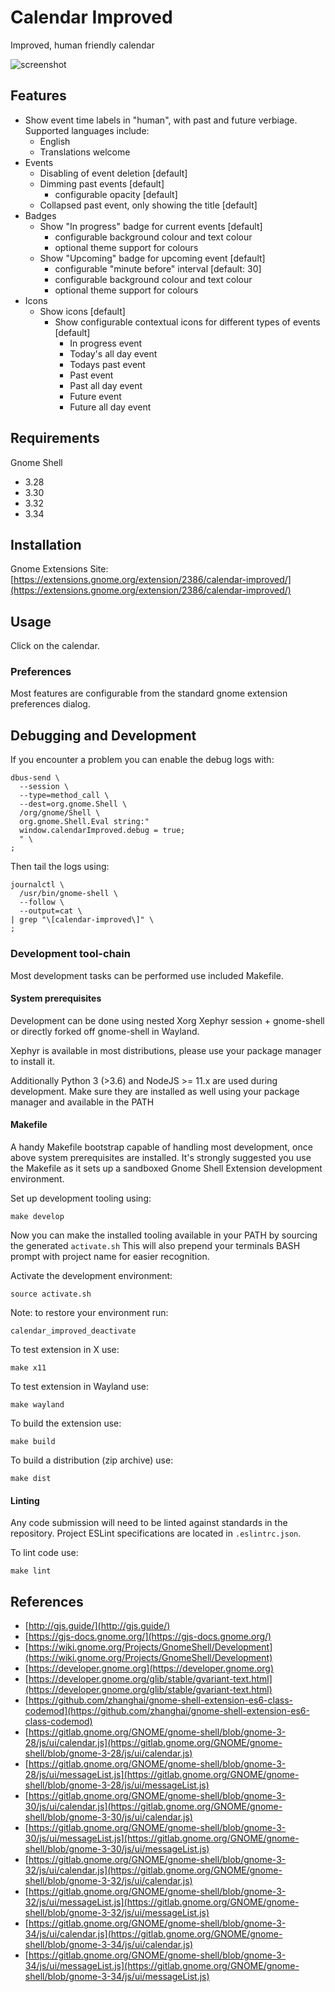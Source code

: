 # Calendar Improved

Improved, human friendly calendar

![screenshot](https://codeberg.org/human.experience/gnome-shell-calendar-improved/raw/branch/master/media/view_calendar1.png)

## Features

* Show event time labels in "human", with past and future verbiage. Supported languages include:
  - English
  - Translations welcome
* Events
  - Disabling of event deletion [default]
  - Dimming past events [default]
    + configurable opacity [default]
  - Collapsed past event, only showing the title [default]
* Badges
  - Show "In progress" badge for current events [default]
    + configurable background colour and text colour
    + optional theme support for colours
  - Show "Upcoming" badge for upcoming event [default]
    + configurable "minute before" interval [default: 30]
    + configurable background colour and text colour
    + optional theme support for colours
* Icons
  - Show icons [default]
    + Show configurable contextual icons for different types of events [default]
      * In progress event
      * Today's all day event
      * Todays past event
      * Past event
      * Past all day event
      * Future event
      * Future all day event

## Requirements

Gnome Shell

* 3.28
* 3.30
* 3.32
* 3.34

## Installation

Gnome Extensions Site: [https://extensions.gnome.org/extension/2386/calendar-improved/](https://extensions.gnome.org/extension/2386/calendar-improved/)

## Usage

Click on the calendar.

### Preferences

Most features are configurable from the standard gnome extension preferences
dialog.

## Debugging and Development

If you encounter a problem you can enable the debug logs with:
```
dbus-send \
  --session \
  --type=method_call \
  --dest=org.gnome.Shell \
  /org/gnome/Shell \
  org.gnome.Shell.Eval string:"
  window.calendarImproved.debug = true;
  " \
;
```

Then tail the logs using:
```
journalctl \
  /usr/bin/gnome-shell \
  --follow \
  --output=cat \
| grep "\[calendar-improved\]" \
;
```

### Development tool-chain

Most development tasks can be performed use included Makefile.

#### System prerequisites

Development can be done using nested Xorg Xephyr session + gnome-shell or
directly forked off gnome-shell in Wayland.

Xephyr is available in most distributions, please use your package manager
to install it.

Additionally Python 3 (>3.6) and NodeJS >= 11.x are used during development.
Make sure they are installed as well using your package manager and available
in the PATH

#### Makefile

A handy Makefile bootstrap capable of handling most development, once above
system prerequisites are installed. It's strongly suggested you use the
Makefile as it sets up a sandboxed Gnome Shell Extension development
environment.

Set up development tooling using:
```
make develop
```

Now you can make the installed tooling available in your PATH by sourcing
the generated `activate.sh` This will also prepend your terminals BASH
prompt with project name for easier recognition.


Activate the development environment:
```
source activate.sh
```

Note: to restore your environment run:
```
calendar_improved_deactivate
```

To test extension in X use:
```
make x11
```

To test extension in Wayland use:
```
make wayland
```

To build the extension use:
```
make build
```

To build a distribution (zip archive) use:
```
make dist
```

#### Linting

Any code submission will need to be linted against standards in the repository.
Project ESLint specifications are located in `.eslintrc.json`.

To lint code use:
```
make lint
```

## References

* [http://gjs.guide/](http://gjs.guide/)
* [https://gjs-docs.gnome.org/](https://gjs-docs.gnome.org/)
* [https://wiki.gnome.org/Projects/GnomeShell/Development](https://wiki.gnome.org/Projects/GnomeShell/Development)
* [https://developer.gnome.org](https://developer.gnome.org)
* [https://developer.gnome.org/glib/stable/gvariant-text.html](https://developer.gnome.org/glib/stable/gvariant-text.html)
* [https://github.com/zhanghai/gnome-shell-extension-es6-class-codemod](https://github.com/zhanghai/gnome-shell-extension-es6-class-codemod)
* [https://gitlab.gnome.org/GNOME/gnome-shell/blob/gnome-3-28/js/ui/calendar.js](https://gitlab.gnome.org/GNOME/gnome-shell/blob/gnome-3-28/js/ui/calendar.js)
* [https://gitlab.gnome.org/GNOME/gnome-shell/blob/gnome-3-28/js/ui/messageList.js](https://gitlab.gnome.org/GNOME/gnome-shell/blob/gnome-3-28/js/ui/messageList.js)
* [https://gitlab.gnome.org/GNOME/gnome-shell/blob/gnome-3-30/js/ui/calendar.js](https://gitlab.gnome.org/GNOME/gnome-shell/blob/gnome-3-30/js/ui/calendar.js)
* [https://gitlab.gnome.org/GNOME/gnome-shell/blob/gnome-3-30/js/ui/messageList.js](https://gitlab.gnome.org/GNOME/gnome-shell/blob/gnome-3-30/js/ui/messageList.js)
* [https://gitlab.gnome.org/GNOME/gnome-shell/blob/gnome-3-32/js/ui/calendar.js](https://gitlab.gnome.org/GNOME/gnome-shell/blob/gnome-3-32/js/ui/calendar.js)
* [https://gitlab.gnome.org/GNOME/gnome-shell/blob/gnome-3-32/js/ui/messageList.js](https://gitlab.gnome.org/GNOME/gnome-shell/blob/gnome-3-32/js/ui/messageList.js)
* [https://gitlab.gnome.org/GNOME/gnome-shell/blob/gnome-3-34/js/ui/calendar.js](https://gitlab.gnome.org/GNOME/gnome-shell/blob/gnome-3-34/js/ui/calendar.js)
* [https://gitlab.gnome.org/GNOME/gnome-shell/blob/gnome-3-34/js/ui/messageList.js](https://gitlab.gnome.org/GNOME/gnome-shell/blob/gnome-3-34/js/ui/messageList.js)

